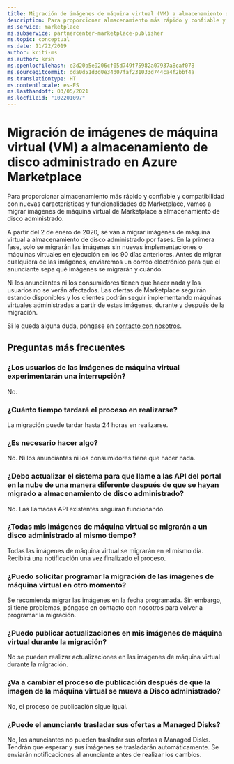 ```yaml
---
title: Migración de imágenes de máquina virtual (VM) a almacenamiento de disco administrado en Azure Marketplace
description: Para proporcionar almacenamiento más rápido y confiable y compatibilidad con nuevas características y funcionalidades de Marketplace, vamos a migrar imágenes de máquina virtual de Marketplace a almacenamiento de disco administrado.
ms.service: marketplace
ms.subservice: partnercenter-marketplace-publisher
ms.topic: conceptual
ms.date: 11/22/2019
author: kriti-ms
ms.author: krsh
ms.openlocfilehash: e3d20b5e9206cf05d749f75982a07937a8caf078
ms.sourcegitcommit: dda0d51d3d0e34d07faf231033d744ca4f2bbf4a
ms.translationtype: HT
ms.contentlocale: es-ES
ms.lasthandoff: 03/05/2021
ms.locfileid: "102201097"
---
```

# <a name="were-moving-virtual-machine-vm-images-on-azure-marketplace-to-managed-disk-storage"></a>Migración de imágenes de máquina virtual (VM) a almacenamiento de disco administrado en Azure Marketplace

Para proporcionar almacenamiento más rápido y confiable y compatibilidad con nuevas características y funcionalidades de Marketplace, vamos a migrar imágenes de máquina virtual de Marketplace a almacenamiento de disco administrado.

A partir del 2 de enero de 2020, se van a migrar imágenes de máquina virtual a almacenamiento de disco administrado por fases. En la primera fase, solo se migrarán las imágenes sin nuevas implementaciones o máquinas virtuales en ejecución en los 90 días anteriores. Antes de migrar cualquiera de las imágenes, enviaremos un correo electrónico para que el anunciante sepa qué imágenes se migrarán y cuándo.

Ni los anunciantes ni los consumidores tienen que hacer nada y los usuarios no se verán afectados. Las ofertas de Marketplace seguirán estando disponibles y los clientes podrán seguir implementando máquinas virtuales administradas a partir de estas imágenes, durante y después de la migración.

Si le queda alguna duda, póngase en [contacto con nosotros](https://support.microsoft.com/supportforbusiness/productselection?sapId=48734891-ee9a-5d77-bf29-82bf8d8111ff).

## <a name="faqs"></a>Preguntas más frecuentes

### <a name="would-the-users-of-my-vm-images-experience-an-outage"></a>¿Los usuarios de las imágenes de máquina virtual experimentarán una interrupción?

No. 

### <a name="how-long-does-it-take-for-the-process-to-complete"></a>¿Cuánto tiempo tardará el proceso en realizarse?

La migración puede tardar hasta 24 horas en realizarse.

### <a name="do-i-need-to-take-any-action"></a>¿Es necesario hacer algo?

No. Ni los anunciantes ni los consumidores tiene que hacer nada.

### <a name="do-i-have-to-update-my-system-to-call-the-cloud-portal-apis-in-a-different-way-after-they-are-moved-to-managed-disk-storage"></a>¿Debo actualizar el sistema para que llame a las API del portal en la nube de una manera diferente después de que se hayan migrado a almacenamiento de disco administrado?

No. Las llamadas API existentes seguirán funcionando.

### <a name="would-all-my-vm-images-be-moved-to-managed-disk-at-the-same-time"></a>¿Todas mis imágenes de máquina virtual se migrarán a un disco administrado al mismo tiempo?

Todas las imágenes de máquina virtual se migrarán en el mismo día. Recibirá una notificación una vez finalizado el proceso.

### <a name="can-i-request-to-schedule-the-move-of-my-vm-images-to-a-later-time"></a>¿Puedo solicitar programar la migración de las imágenes de máquina virtual en otro momento?

Se recomienda migrar las imágenes en la fecha programada. Sin embargo, si tiene problemas, póngase en contacto con nosotros para volver a programar la migración.

### <a name="can-i-publish-updates-to-my-vm-images-during-the-move"></a>¿Puedo publicar actualizaciones en mis imágenes de máquina virtual durante la migración?

No se pueden realizar actualizaciones en las imágenes de máquina virtual durante la migración.

### <a name="will-the-publishing-process-change-after-my-vm-image-is-moved-to-managed-disk"></a>¿Va a cambiar el proceso de publicación después de que la imagen de la máquina virtual se mueva a Disco administrado?

No, el proceso de publicación sigue igual. 

### <a name="can-the-publisher-move-their-offers-to-managed-disk"></a>¿Puede el anunciante trasladar sus ofertas a Managed Disks?

No, los anunciantes no pueden trasladar sus ofertas a Managed Disks. Tendrán que esperar y sus imágenes se trasladarán automáticamente. Se enviarán notificaciones al anunciante antes de realizar los cambios.
